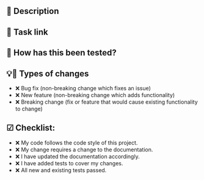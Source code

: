 ## 📝 Description

<!--- Describe your changes in detail -->

## 🔗 Task link

<!--- Include the task url -->

## 🔨 How has this been tested?

<!--- Please describe in detail how you tested your changes. -->
<!--- Include details of your testing environment, and the tests you ran to -->
<!--- see how your change affects other areas of the code, etc. -->

## 💡🐞 Types of changes

<!--- What types of changes does your code introduce? Put an ✅ instead of ❌ if apply. -->

- ❌ Bug fix (non-breaking change which fixes an issue)
- ❌ New feature (non-breaking change which adds functionality)
- ❌ Breaking change (fix or feature that would cause existing functionality to change)

## ☑ Checklist:

<!--- Go over all the following points, and put an ✅ instead of ❌ in all the boxes that apply. -->
<!--- If you're unsure about any of these, don't hesitate to ask. We're here to help! -->

- ❌ My code follows the code style of this project.
- ❌ My change requires a change to the documentation.
- ❌ I have updated the documentation accordingly.
- ❌ I have added tests to cover my changes.
- ❌ All new and existing tests passed.
